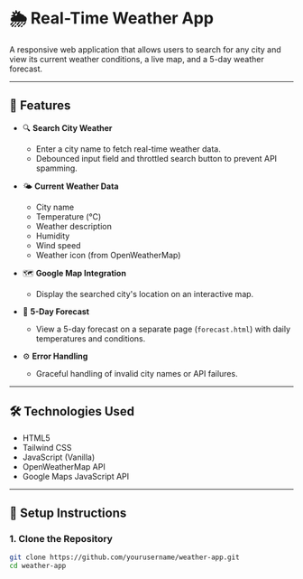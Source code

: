 # 🌦 Real-Time Weather App

A responsive web application that allows users to search for any city and view its current weather conditions, a live map, and a 5-day weather forecast.

---

## 🚀 Features

- 🔍 **Search City Weather**
  - Enter a city name to fetch real-time weather data.
  - Debounced input field and throttled search button to prevent API spamming.

- 🌤 **Current Weather Data**
  - City name
  - Temperature (°C)
  - Weather description
  - Humidity
  - Wind speed
  - Weather icon (from OpenWeatherMap)

- 🗺 **Google Map Integration**
  - Display the searched city's location on an interactive map.

- 📆 **5-Day Forecast**
  - View a 5-day forecast on a separate page (`forecast.html`) with daily temperatures and conditions.

- ⚙️ **Error Handling**
  - Graceful handling of invalid city names or API failures.

---

## 🛠 Technologies Used

- HTML5
- Tailwind CSS
- JavaScript (Vanilla)
- OpenWeatherMap API
- Google Maps JavaScript API

---

## 🔑 Setup Instructions

### 1. Clone the Repository

```bash
git clone https://github.com/yourusername/weather-app.git
cd weather-app
